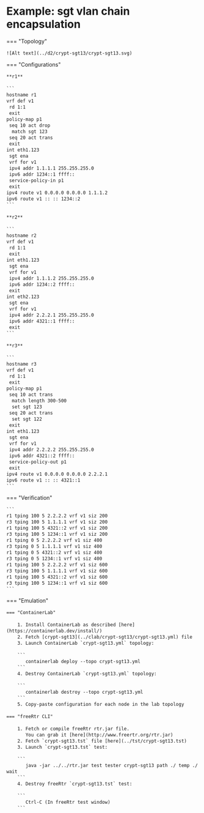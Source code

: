 # Example: sgt vlan chain encapsulation

=== "Topology"

    ![Alt text](../d2/crypt-sgt13/crypt-sgt13.svg)

=== "Configurations"

    **r1**

    ```
    hostname r1
    vrf def v1
     rd 1:1
     exit
    policy-map p1
     seq 10 act drop
      match sgt 123
     seq 20 act trans
     exit
    int eth1.123
     sgt ena
     vrf for v1
     ipv4 addr 1.1.1.1 255.255.255.0
     ipv6 addr 1234::1 ffff::
     service-policy-in p1
     exit
    ipv4 route v1 0.0.0.0 0.0.0.0 1.1.1.2
    ipv6 route v1 :: :: 1234::2
    ```

    **r2**

    ```
    hostname r2
    vrf def v1
     rd 1:1
     exit
    int eth1.123
     sgt ena
     vrf for v1
     ipv4 addr 1.1.1.2 255.255.255.0
     ipv6 addr 1234::2 ffff::
     exit
    int eth2.123
     sgt ena
     vrf for v1
     ipv4 addr 2.2.2.1 255.255.255.0
     ipv6 addr 4321::1 ffff::
     exit
    ```

    **r3**

    ```
    hostname r3
    vrf def v1
     rd 1:1
     exit
    policy-map p1
     seq 10 act trans
      match length 300-500
      set sgt 123
     seq 20 act trans
      set sgt 122
     exit
    int eth1.123
     sgt ena
     vrf for v1
     ipv4 addr 2.2.2.2 255.255.255.0
     ipv6 addr 4321::2 ffff::
     service-policy-out p1
     exit
    ipv4 route v1 0.0.0.0 0.0.0.0 2.2.2.1
    ipv6 route v1 :: :: 4321::1
    ```

=== "Verification"

    ```
    r1 tping 100 5 2.2.2.2 vrf v1 siz 200
    r3 tping 100 5 1.1.1.1 vrf v1 siz 200
    r1 tping 100 5 4321::2 vrf v1 siz 200
    r3 tping 100 5 1234::1 vrf v1 siz 200
    r1 tping 0 5 2.2.2.2 vrf v1 siz 400
    r3 tping 0 5 1.1.1.1 vrf v1 siz 400
    r1 tping 0 5 4321::2 vrf v1 siz 400
    r3 tping 0 5 1234::1 vrf v1 siz 400
    r1 tping 100 5 2.2.2.2 vrf v1 siz 600
    r3 tping 100 5 1.1.1.1 vrf v1 siz 600
    r1 tping 100 5 4321::2 vrf v1 siz 600
    r3 tping 100 5 1234::1 vrf v1 siz 600
    ```

=== "Emulation"

    === "ContainerLab"

        1. Install ContainerLab as described [here](https://containerlab.dev/install/)  
        2. Fetch [crypt-sgt13](../clab/crypt-sgt13/crypt-sgt13.yml) file  
        3. Launch ContainerLab `crypt-sgt13.yml` topology:  

        ```
           containerlab deploy --topo crypt-sgt13.yml  
        ```
        4. Destroy ContainerLab `crypt-sgt13.yml` topology:  

        ```
           containerlab destroy --topo crypt-sgt13.yml  
        ```
        5. Copy-paste configuration for each node in the lab topology

    === "freeRtr CLI"

        1. Fetch or compile freeRtr rtr.jar file.  
           You can grab it [here](http://www.freertr.org/rtr.jar)  
        2. Fetch `crypt-sgt13.tst` file [here](../tst/crypt-sgt13.tst)  
        3. Launch `crypt-sgt13.tst` test:  

        ```
           java -jar ../../rtr.jar test tester crypt-sgt13 path ./ temp ./ wait
        ```
        4. Destroy freeRtr `crypt-sgt13.tst` test:  

        ```
           Ctrl-C (In freeRtr test window)
        ```

